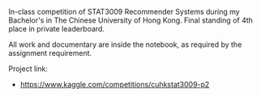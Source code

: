 In-class competition of STAT3009 Recommender Systems during my Bachelor's in The Chinese University of Hong Kong. Final standing of 4th place in private leaderboard.

All work and documentary are inside the notebook, as required by the assignment requirement.

Project link:
- https://www.kaggle.com/competitions/cuhkstat3009-p2